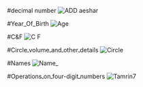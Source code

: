 #decimal number
![ADD aeshar](https://github.com/ArmanGeramiBW/python_course/assets/137865421/937d1109-c526-4881-86bc-424d8f8a855b)

#Year_Of_Birth
![Age](https://github.com/ArmanGeramiBW/python_course/assets/137865421/7fe7409e-6050-4b35-b613-266a5d70f6ba)

#C&F
![C F](https://github.com/ArmanGeramiBW/python_course/assets/137865421/d5995e5a-7f21-44ee-b820-d4c5178beec9)

#Circleـvolumeـandـotherـdetails
![Circle](https://github.com/ArmanGeramiBW/python_course/assets/137865421/e902d2d5-f7a8-41d2-bc48-529573582fd6)

#Names
![Name_](https://github.com/ArmanGeramiBW/python_course/assets/137865421/0305adaa-9adf-4c0a-a200-39c828994e28)

#Operationsـonـfour-digitـnumbers
![Tamrin7](https://github.com/ArmanGeramiBW/python_course/assets/137865421/777967a9-dcaf-4b1b-a70b-0af3441b8596)
